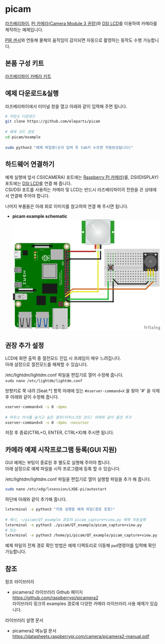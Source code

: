 # picam  

[라즈베리파이](https://www.eleparts.co.kr/promotion/cate_event?event_seq=1622#1622_1), [PI 카메라(Camera Module 3 권장)](https://www.eleparts.co.kr/promotion/cate_event?event_seq=1622#1622_7)와 [DSI LCD](https://www.eleparts.co.kr/EPXY3WAF)를 이용하여 카메라를 제작하는 예제입니다.  

[PIR 센서](https://www.eleparts.co.kr/EPXF9YKT)와 연동해 물체의 움직임이 감지되면 자동으로 촬영하는 동작도 수행 가능합니다.  
  
  
## 본품 구성 키트  
[라즈베리파이 카메라 키트](https://www.eleparts.co.kr/goods/view?no=13010139)  
  
  
## 예제 다운로드&실행  

라즈베리파이에서 터미널 창을 열고 아래와 같이 입력해 주면 됩니다.  

```bash
# 저장소 다운로드  
git clone https://github.com/eleparts/picam

# 예제 코드 경로
cd picam/example

sudo python3 "예제 파일명(숫자 입력 후 tab키 누르면 자동완성됩니다)"
```  
  
  
## 하드웨어 연결하기  
  
예제 실행에 앞서 CSI(CAMERA) 포트에는  [Raspberry PI 카메라)](https://www.eleparts.co.kr/promotion/cate_event?event_seq=1622#1622_7)를, DSI(DISPLAY) 포트에는 [DSI LCD](https://www.eleparts.co.kr/EPXY3WAF)를 연결 해 줍니다.  
CSI/DSI 포트를 사용하는 카메라 및 LCD는 반드시 라즈베리파이의 전원을 끈 상태에서 연결해 주어야 합니다.  
  
나머지 부품들은 아래 회로 이미지를 참고하여 연결 해 주시면 됩니다.  

- **picam example schematic**  
![pi_cam_schematic](./schematic/pi_cam_schematic.png)  
  
  
## 권장 추가 설정  

LCD에 화면 출력 중 절전모드 진입 시 프레임이 매우 느려집니다.  
아래 설정으로 절전모드를 해제할 수 있습니다.  

/etc/lightdm/lightdm.conf 파일을 편집기로 열어 수정해 줍니다.   
```sudo nano /etc/lightdm/lightdm.conf```

방향키로 쭉 내려 [Seat:*] 항목 아래에 있는 ```#xserver-command=X``` 을 찾아 '#' 을 삭제 후 아래와 같이 수정해 줍니다.

```bash
xserver-command=X -s 0 -dpms

# 마우스 커서를 숨기고 싶은 경우(터치스크린 모드) 아래와 같이 옵션 추가
xserver-command=X -s 0 -dpms -nocursor
```
  
저장 후 종료(CTRL+O, ENTER, CTRL+X)해 주시면 됩니다.
  
  
## 카메라 예제 시작프로그램 등록(GUI 지원)  

GUI 예제는 부팅이 종료된 후 별도로 실행해 주어야 합니다.  
아래 설정으로 예제 파일을 시작 프로그램에 등록 할 수 있습니다.  

/etc/lightdm/lightdm.conf 파일을 편집기로 열어 실행할 파일을 추가 해 줍니다.  

```bash
sudo nano /etc/xdg/lxsession/LXDE-pi/autostart  
```

하단에 아래와 같이 추가해 줍니다.  

```bash
lxterminal -e python3 "자동 실행할 예제 파일(경로 포함)"

# 예시, ~/picam/QT_example 경로의 picam_capture+view.py 예제 자동실행
lxterminal -e python3 ./picam/QT_example/picam_capture+view.py
# 또는
lxterminal -e python3 /home/pi/picam/QT_example/picam_capture+view.py    # user name 'pi'
```

예제 파일의 전체 경로 확인 방법은 예제 디렉토리로 이동해 ```pwd```명령어를 입력해 확인 가능합니다.  


## 참조  
  
참조 라이브러리  
  
- picamera2 라이브러리 Github 페이지  
https://github.com/raspberrypi/picamera2  
라이브러리 링크의 examples 경로에 다양한 카메라 라이브러리 사용 예제가 있습니다.  
  

라이브러리 설명 문서  
- picamera2 메뉴얼 문서  
https://datasheets.raspberrypi.com/camera/picamera2-manual.pdf  

